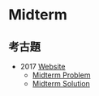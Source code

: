 # Midterm


## 考古題

- 2017 [Website](https://www.csie.ntu.edu.tw/~hsinmu/courses/dsa_17spring)
  - [Midterm Problem](https://www.csie.ntu.edu.tw/~hsinmu/courses/_media/dsa_17spring/midterm_v3.pdf)
  - [Midterm Solution](https://www.csie.ntu.edu.tw/~hsinmu/courses/_media/dsa_17spring/dsa_2017_midterm_sol.pdf)